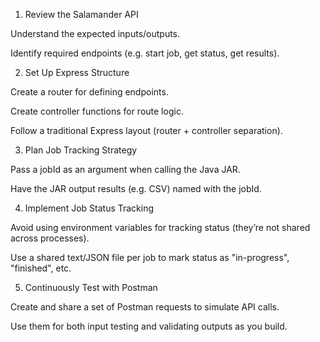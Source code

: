 1. Review the Salamander API

Understand the expected inputs/outputs.

Identify required endpoints (e.g. start job, get status, get results).

2. Set Up Express Structure

Create a router for defining endpoints.

Create controller functions for route logic.

Follow a traditional Express layout (router + controller separation).

3. Plan Job Tracking Strategy

Pass a jobId as an argument when calling the Java JAR.

Have the JAR output results (e.g. CSV) named with the jobId.

4. Implement Job Status Tracking

Avoid using environment variables for tracking status (they’re not shared across processes).

Use a shared text/JSON file per job to mark status as "in-progress", "finished", etc.

5. Continuously Test with Postman

Create and share a set of Postman requests to simulate API calls.

Use them for both input testing and validating outputs as you build.